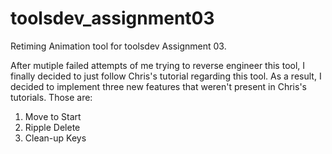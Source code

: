 # toolsdev_assignment03
Retiming Animation tool for toolsdev Assignment 03.

After mutiple failed attempts of me trying to reverse engineer this tool, I finally decided to
just follow Chris's tutorial regarding this tool. As a result, I decided to implement three new
features that weren't present in Chris's tutorials. Those are:
  1. Move to Start
  2. Ripple Delete
  3. Clean-up Keys
